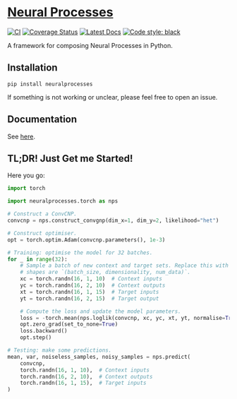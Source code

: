 # [Neural Processes](http://github.com/wesselb/neuralprocesses)

[![CI](https://github.com/wesselb/neuralprocesses/workflows/CI/badge.svg)](https://github.com/wesselb/neuralprocesses/actions?query=workflow%3ACI)
[![Coverage Status](https://coveralls.io/repos/github/wesselb/neuralprocesses/badge.svg?branch=main)](https://coveralls.io/github/wesselb/neuralprocesses?branch=master)
[![Latest Docs](https://img.shields.io/badge/docs-latest-blue.svg)](https://wesselb.github.io/neuralprocesses)
[![Code style: black](https://img.shields.io/badge/code%20style-black-000000.svg)](https://github.com/psf/black)

A framework for composing Neural Processes in Python.

## Installation

```
pip install neuralprocesses
```

If something is not working or unclear, please feel free to open an issue.

## Documentation

See [here](https://wesselb.github.io/neuralprocesses).

## TL;DR! Just Get me Started!

Here you go:

```python
import torch

import neuralprocesses.torch as nps

# Construct a ConvCNP.
convcnp = nps.construct_convgnp(dim_x=1, dim_y=2, likelihood="het")

# Construct optimiser.
opt = torch.optim.Adam(convcnp.parameters(), 1e-3)

# Training: optimise the model for 32 batches.
for _ in range(32):
    # Sample a batch of new context and target sets. Replace this with your data. The
    # shapes are `(batch_size, dimensionality, num_data)`.
    xc = torch.randn(16, 1, 10)  # Context inputs
    yc = torch.randn(16, 2, 10)  # Context outputs
    xt = torch.randn(16, 1, 15)  # Target inputs
    yt = torch.randn(16, 2, 15)  # Target output

    # Compute the loss and update the model parameters.
    loss = -torch.mean(nps.loglik(convcnp, xc, yc, xt, yt, normalise=True))
    opt.zero_grad(set_to_none=True)
    loss.backward()
    opt.step()

# Testing: make some predictions.
mean, var, noiseless_samples, noisy_samples = nps.predict(
    convcnp,
    torch.randn(16, 1, 10),  # Context inputs
    torch.randn(16, 2, 10),  # Context outputs
    torch.randn(16, 1, 15),  # Target inputs
)
```
